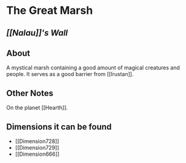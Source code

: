 # The Great Marsh
## *[[Nalau]]'s Wall*

## About
A mystical marsh containing a good amount of magical creatures and people. It serves as a good barrier from [[Irustan]].

## Other Notes
On the planet [[Hearth]].

## Dimensions it can be found
- [[Dimension728]]
- [[Dimension729]]
- [[Dimension666]]